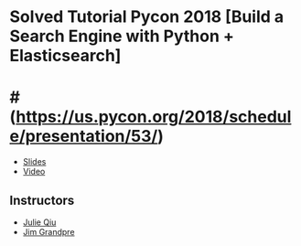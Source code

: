 # Solved Tutorial Pycon 2018 [Build a Search Engine with Python + Elasticsearch]

# #(https://us.pycon.org/2018/schedule/presentation/53/)

- [Slides](http://bit.ly/pycon-es-slides)
- [Video](https://www.youtube.com/watch?v=6_P_h2bDwYs)

## Instructors
- [Julie Qiu](http://twitter.com/jqiu25)
- [Jim Grandpre](https://twitter.com/jimtla)

